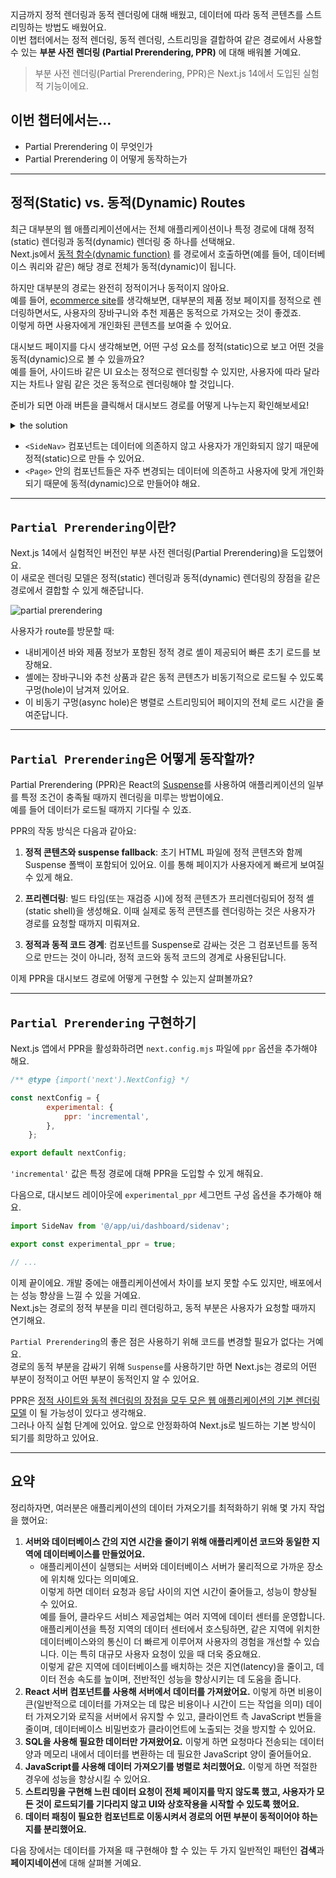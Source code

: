 지금까지 정적 렌더링과 동적 렌더링에 대해 배웠고, 데이터에 따라 동적 콘텐츠를 스트리밍하는 방법도 배웠어요. <br/>
이번 챕터에서는 정적 렌더링, 동적 렌더링, 스트리밍을 결합하여 같은 경로에서 사용할 수 있는 **부분 사전 렌더링 (Partial Prerendering, PPR)** 에 대해 배워볼 거예요.

> 부분 사전 렌더링(Partial Prerendering, PPR)은 Next.js 14에서 도입된 실험적 기능이에요.

## 이번 챕터에서는...

- Partial Prerendering 이 무엇인가
- Partial Prerendering 이 어떻게 동작하는가

<hr />

## 정적(Static) vs. 동적(Dynamic) Routes

최근 대부분의 웹 애플리케이션에서는 전체 애플리케이션이나 특정 경로에 대해 정적(static) 렌더링과 동적(dynamic) 렌더링 중 하나를 선택해요. <br />
Next.js에서 [동적 함수(dynamic function)](https://nextjs.org/docs/app/building-your-application/routing/route-handlers#dynamic-functions)
를 경로에서 호출하면(예를 들어, 데이터베이스 쿼리와 같은) 해당 경로 전체가 동적(dynamic)이 됩니다.

하지만 대부분의 경로는 완전히 정적이거나 동적이지 않아요. <br/>
예를 들어, [ecommerce site](https://www.partialprerendering.com/)를 생각해보면, 대부분의 제품 정보 페이지를 정적으로 렌더링하면서도, 사용자의 장바구니와 추천 제품은
동적으로 가져오는 것이 좋겠죠. <br/>
이렇게 하면 사용자에게 개인화된 콘텐츠를 보여줄 수 있어요.

대시보드 페이지를 다시 생각해보면, 어떤 구성 요소를 정적(static)으로 보고 어떤 것을 동적(dynamic)으로 볼 수 있을까요? <br/>
예를 들어, 사이드바 같은 UI 요소는 정적으로 렌더링할 수 있지만, 사용자에 따라 달라지는 차트나 알림 같은 것은 동적으로 렌더링해야 할 것입니다.

준비가 되면 아래 버튼을 클릭해서 대시보드 경로를 어떻게 나누는지 확인해보세요!

<details>
<summary>the solution</summary>

<img src="https://nextjs.org/_next/image?url=%2Flearn%2Fdark%2Fdashboard-static-dynamic-components.png&w=3840&q=75&dpl=dpl_4kWRRdpV5mEWMp9Zhahs8vP5fgBq" alt="consider static or dynamic rendering in dashboard" />
</details>

- `<SideNav>` 컴포넌트는 데이터에 의존하지 않고 사용자가 개인화되지 않기 때문에 정적(static)으로 만들 수 있어요.
- `<Page>` 안의 컴포넌트들은 자주 변경되는 데이터에 의존하고 사용자에 맞게 개인화되기 때문에 동적(dynamic)으로 만들어야 해요.

<hr />

## `Partial Prerendering`이란?

Next.js 14에서 실험적인 버전인 부분 사전 렌더링(Partial Prerendering)을 도입했어요. <br/>
이 새로운 렌더링 모델은 정적(static) 렌더링과 동적(dynamic) 렌더링의 장점을 같은 경로에서 결합할 수 있게 해준답니다.

<img src="https://nextjs.org/_next/image?url=%2Flearn%2Fdark%2Fthinking-in-ppr.png&w=3840&q=75&dpl=dpl_4kWRRdpV5mEWMp9Zhahs8vP5fgBq" alt="partial prerendering" />

사용자가 route를 방문할 때:

- 내비게이션 바와 제품 정보가 포함된 정적 경로 셸이 제공되어 빠른 초기 로드를 보장해요.
- 셸에는 장바구니와 추천 상품과 같은 동적 콘텐츠가 비동기적으로 로드될 수 있도록 구멍(hole)이 남겨져 있어요.
- 이 비동기 구멍(async hole)은 병렬로 스트리밍되어 페이지의 전체 로드 시간을 줄여준답니다.

<hr />

## `Partial Prerendering`은 어떻게 동작할까?

Partial Prerendering (PPR)은 React의 [Suspense](https://react.dev/reference/react/Suspense)를 사용하여 애플리케이션의 일부를 특정 조건이 충족될
때까지 렌더링을 미루는 방법이에요. <br/>
예를 들어 데이터가 로드될 때까지 기다릴 수 있죠.

PPR의 작동 방식은 다음과 같아요:

1. **정적 콘텐츠와 suspense fallback**: 초기 HTML 파일에 정적 콘텐츠와 함께 Suspense 폴백이 포함되어 있어요. 이를 통해 페이지가 사용자에게 빠르게 보여질 수 있게 해요.

2. **프리렌더링**: 빌드 타임(또는 재검증 시)에 정적 콘텐츠가 프리렌더링되어 정적 셸(static shell)을 생성해요. 이때 실제로 동적 콘텐츠를 렌더링하는 것은 사용자가 경로를 요청할 때까지 미뤄져요.

3. **정적과 동적 코드 경계**: 컴포넌트를 Suspense로 감싸는 것은 그 컴포넌트를 동적으로 만드는 것이 아니라, 정적 코드와 동적 코드의 경계로 사용된답니다.

이제 PPR을 대시보드 경로에 어떻게 구현할 수 있는지 살펴볼까요?

<hr />

## `Partial Prerendering` 구현하기

Next.js 앱에서 PPR을 활성화하려면 `next.config.mjs` 파일에 `ppr` 옵션을 추가해야 해요.

```javascript
/** @type {import('next').NextConfig} */

const nextConfig = {
        experimental: {
            ppr: 'incremental',
        },
    };

export default nextConfig;
```

`'incremental'` 값은 특정 경로에 대해 PPR을 도입할 수 있게 해줘요.

다음으로, 대시보드 레이아웃에 `experimental_ppr` 세그먼트 구성 옵션을 추가해야 해요.

```javascript
import SideNav from '@/app/ui/dashboard/sidenav';

export const experimental_ppr = true;

// ...
```

이제 끝이에요.
개발 중에는 애플리케이션에서 차이를 보지 못할 수도 있지만, 배포에서는 성능 향상을 느낄 수 있을 거예요. <br/>
Next.js는 경로의 정적 부분을 미리 렌더링하고, 동적 부분은 사용자가 요청할 때까지 연기해요.

`Partial Prerendering`의 좋은 점은 사용하기 위해 코드를 변경할 필요가 없다는 거예요. <br />
경로의 동적 부분을 감싸기 위해 `Suspense`를 사용하기만 하면 Next.js는 경로의 어떤 부분이 정적이고 어떤 부분이 동적인지 알 수 있어요.

PPR은 [정적 사이트와 동적 렌더링의 장점을 모두 모은 웹 애플리케이션의 기본 렌더링 모델](https://vercel.com/blog/partial-prerendering-with-next-js-creating-a-new-default-rendering-model)
이 될 가능성이 있다고 생각해요. <br />
그러나 아직 실험 단계에 있어요. 앞으로 안정화하여 Next.js로 빌드하는 기본 방식이 되기를 희망하고 있어요.

<hr />

## 요약

정리하자면, 여러분은 애플리케이션의 데이터 가져오기를 최적화하기 위해 몇 가지 작업을 했어요:

1. **서버와 데이터베이스 간의 지연 시간을 줄이기 위해 애플리케이션 코드와 동일한 지역에 데이터베이스를 만들었어요.**
    - 애플리케이션이 실행되는 서버와 데이터베이스 서버가 물리적으로 가까운 장소에 위치해 있다는 의미예요. <br/>
       이렇게 하면 데이터 요청과 응답 사이의 지연 시간이 줄어들고, 성능이 향상될 수 있어요. <br/>
       예를 들어, 클라우드 서비스 제공업체는 여러 지역에 데이터 센터를 운영합니다. 애플리케이션을 특정 지역의 데이터 센터에서 호스팅하면, 같은 지역에 위치한 데이터베이스와의 통신이 더 빠르게 이루어져 사용자의 경험을 개선할 수 있습니다. 이는 특히 대규모 사용자 요청이 있을 때 더욱 중요해요. <br/>
       이렇게 같은 지역에 데이터베이스를 배치하는 것은 지연(latency)을 줄이고, 데이터 전송 속도를 높이며, 전반적인 성능을 향상시키는 데 도움을 줍니다. <br/>
2. **React 서버 컴포넌트를 사용해 서버에서 데이터를 가져왔어요.** 이렇게 하면 비용이 큰(일반적으로 데이터를 가져오는 데 많은 비용이나 시간이 드는 작업을 의미) 데이터 가져오기와 로직을 서버에서 유지할
   수 있고, 클라이언트 측 JavaScript 번들을 줄이며, 데이터베이스
   비밀번호가 클라이언트에 노출되는 것을 방지할 수 있어요.
3. **SQL을 사용해 필요한 데이터만 가져왔어요.** 이렇게 하면 요청마다 전송되는 데이터 양과 메모리 내에서 데이터를 변환하는 데 필요한 JavaScript 양이 줄어들어요.
4. **JavaScript를 사용해 데이터 가져오기를 병렬로 처리했어요.** 이렇게 하면 적절한 경우에 성능을 향상시킬 수 있어요.
5. **스트리밍을 구현해 느린 데이터 요청이 전체 페이지를 막지 않도록 했고, 사용자가 모든 것이 로드되기를 기다리지 않고 UI와 상호작용을 시작할 수 있도록 했어요.**
6. **데이터 패칭이 필요한 컴포넌트로 이동시켜서 경로의 어떤 부분이 동적이어야 하는지를 분리했어요.**

다음 장에서는 데이터를 가져올 때 구현해야 할 수 있는 두 가지 일반적인 패턴인 **검색**과 **페이지네이션**에 대해 살펴볼 거예요.
